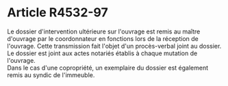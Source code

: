 # Article R4532-97

  
Le dossier d'intervention ultérieure sur l'ouvrage est remis au maître d'ouvrage par le coordonnateur en fonctions lors de la réception de l'ouvrage. Cette transmission fait l'objet d'un procès-verbal joint au dossier.   
Le dossier est joint aux actes notariés établis à chaque mutation de l'ouvrage.   
Dans le cas d'une copropriété, un exemplaire du dossier est également remis au syndic de l'immeuble.